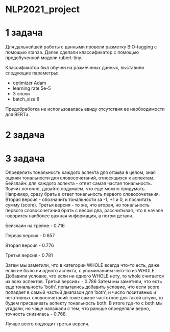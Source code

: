 # NLP2021_project

# 1 задача
Для дальнейшей работы с данными провели разметку BIO-tagging с помощью stanza.
Далее сделали классификатор с помощью предобученной модели rubert-tiny. 

Классификатор был обучен на размечнных данных, выставили следующие параметры:

- optimizer Adam
- learning rate 5e-5
- 3 эпохи
- batch_size 8

Предобработка не использовалась ввиду отсутствия ее необходимости для BERTа.


# 2 задача

# 3 задача
Определить тональность каждого аспекта для отзыва в целом, зная оценки тональности для словосочетаний, относящихся к аспектам.
Бейзлайн: для каждого аспекта - ответ самая частая тональность.
Звучит логично, давайте подумаем, что еще можно придумать. Например, сразу брать в ответ тональность первого словосочетания. Вторая версия -  обозначить тональности за -1, +1 и 0, и посчитать сумму (score). Третья версия - то же, что вторая, но тональность первого словосочетания брать с весом два, рассчитывая, что в начале говорится наиболее важная информация, а потом детали.

Бейзлайн на трейне - 0.716

Первая версия - 0.657

Вторая версия - 0.776

Третья версия - 0.781

Затем мы заметили, что в категории WHOLE всегда что-то есть, даже если не было ни одного аспекта, с упоминанием чего-то из WHOLE. Добавили условие, что если ни одного WHOLE нету, то whole считается из всех аспектов.
Третья версия+ - 0.786
Затем мы заметили, что есть еще тональность ‘both’, попытались добавить условие, что если score попадает в самый частый диапазон для ‘both’, и число позитивных и негативных словосочетаний тоже самое частотное для такой штуки, то будем присваивать аспекту тональность both. В итоге где-то с both мы угадали, но чаще налажали с тем, что раньше определяли верно, точность снизилась - 0.768.

Лучше всего подходит третья версия.
